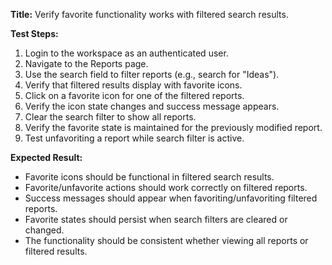 **Title:** Verify favorite functionality works with filtered search results.

**Test Steps:**
1. Login to the workspace as an authenticated user.
2. Navigate to the Reports page.
3. Use the search field to filter reports (e.g., search for "Ideas").
4. Verify that filtered results display with favorite icons.
5. Click on a favorite icon for one of the filtered reports.
6. Verify the icon state changes and success message appears.
7. Clear the search filter to show all reports.
8. Verify the favorite state is maintained for the previously modified report.
9. Test unfavoriting a report while search filter is active.

**Expected Result:**
- Favorite icons should be functional in filtered search results.
- Favorite/unfavorite actions should work correctly on filtered reports.
- Success messages should appear when favoriting/unfavoriting filtered reports.
- Favorite states should persist when search filters are cleared or changed.
- The functionality should be consistent whether viewing all reports or filtered results.
